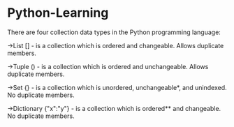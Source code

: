 # Python-Learning

There are four collection data types in the Python programming language:

->List [] - is a collection which is ordered and changeable. Allows duplicate members.

->Tuple () - is a collection which is ordered and unchangeable. Allows duplicate members.

->Set {} - is a collection which is unordered, unchangeable*, and unindexed. No duplicate members.

->Dictionary {"x":"y"} - is a collection which is ordered** and changeable. No duplicate members.
